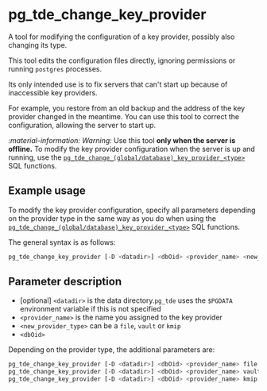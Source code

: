 # pg_tde_change_key_provider

A tool for modifying the configuration of a key provider, possibly also changing its type.

This tool edits the configuration files directly, ignoring permissions or running `postgres` processes.

Its only intended use is to fix servers that can't start up because of inaccessible key providers.

For example, you restore from an old backup and the address of the key provider changed in the meantime. You can use this tool to correct the configuration, allowing the server to start up.

<i warning>:material-information: Warning:</i> Use this tool **only when the server is offline.** To modify the key provider configuration when the server is up and running, use the [`pg_tde_change_(global/database)_key_provider_<type>`](../functions.md#change-an-existing-provider) SQL functions.

## Example usage

To modify the key provider configuration, specify all parameters depending on the provider type in the same way as you do when using the [`pg_tde_change_(global/database)_key_provider_<type>`](../functions.md#change-an-existing-provider) SQL functions.

The general syntax is as follows:

```sh
pg_tde_change_key_provider [-D <datadir>] <dbOid> <provider_name> <new_provider_type> <provider_parameters...>
```

## Parameter description

* [optional] `<datadir>` is the data directory.`pg_tde` uses the `$PGDATA` environment variable if this is not specified
* `<provider_name>` is the name you assigned to the key provider
* `<new_provider_type>` can be a `file`, `vault` or `kmip`
* `<dbOid>`

Depending on the provider type, the additional parameters are:

```sh
pg_tde_change_key_provider [-D <datadir>] <dbOid> <provider_name> file <filename>
pg_tde_change_key_provider [-D <datadir>] <dbOid> <provider_name> vault-v2 <url> <mount_path> <token_path> [<ca_path>]
pg_tde_change_key_provider [-D <datadir>] <dbOid> <provider_name> kmip <host> <port> <cert_path> <key_path> [<ca_path>] 
```
